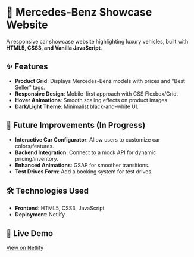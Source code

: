 # 🚗 Mercedes-Benz Showcase Website  

A responsive car showcase website highlighting luxury vehicles, built with **HTML5, CSS3, and Vanilla JavaScript**.  

## ✨ Features  
- **Product Grid**: Displays Mercedes-Benz models with prices and "Best Seller" tags.  
- **Responsive Design**: Mobile-first approach with CSS Flexbox/Grid.  
- **Hover Animations**: Smooth scaling effects on product images.  
- **Dark/Light Theme**: Minimalist black-and-white UI.  

## 🚀 Future Improvements (In Progress)  
- **Interactive Car Configurator**: Allow users to customize car colors/features.  
- **Backend Integration**: Connect to a mock API for dynamic pricing/inventory.  
- **Enhanced Animations**: GSAP for smoother transitions.  
- **Test Drives Form**: Add a booking system for test drives.  

## 🛠️ Technologies Used  
- **Frontend**: HTML5, CSS3, JavaScript  
- **Deployment**: Netlify  

## 🔗 Live Demo  
[View on Netlify](https://startling-mochi-65aef3.netlify.app/)  

  
